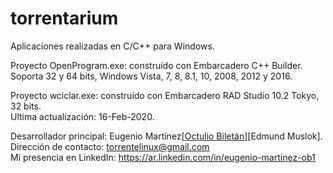 # torrentarium

Aplicaciones realizadas en C/C++ para Windows.<br>

Proyecto OpenProgram.exe: construído con Embarcadero C++ Builder.<br>
Soporta 32 y 64 bits, Windows Vista, 7, 8, 8.1, 10, 2008, 2012 y 2016.<br>

Proyecto wciclar.exe: construído con Embarcadero RAD Studio 10.2 Tokyo, 32 bits.<br>
Ultima actualización: 16-Feb-2020.<br>

Desarrollador principal: Eugenio Martínez[<a href="https://www.bing.com/search?q=octulio+bilet%C3%A1n">Octulio Biletán</a>][Edmund Muslok].<br>
Dirección de contacto: torrentelinux@gmail.com<br>
Mi presencia en LinkedIn: https://ar.linkedin.com/in/eugenio-martínez-ob1<br>
